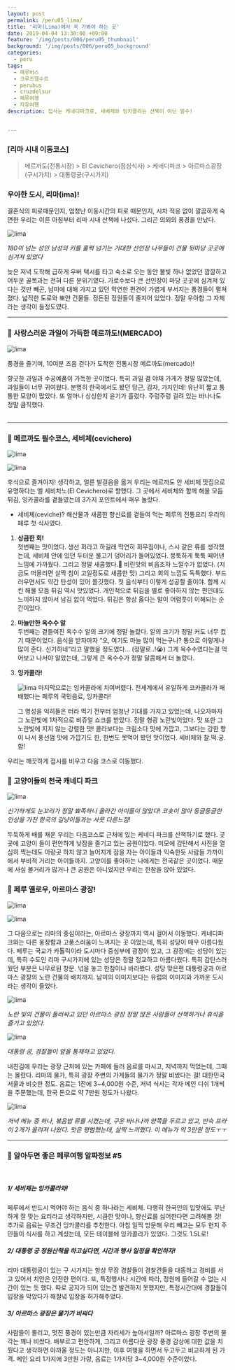 ```yaml
---
layout: post
permalink: /peru05_lima/
title: '리마(Lima)에서 꼭 가봐야 하는 곳'
date: 2019-04-04 13:30:00 +09:00
feature: '/img/posts/006/peru05_thumbnail'
background: '/img/posts/006/peru05_background'
categories:
  - peru
tags:
  - 페루버스
  - 크루즈델수르
  - perubus
  - cruzdelsur
  - 페루여행
  - 자유여행
description: 집사는 케네디파크로, 세베체와 잉카콜라는 선택이 아닌 필수!


---
```


### [리마 시내 이동코스]

> 메르까도(전통시장) > El Cevichero(점심식사) > 케네디파크 > 아르마스광장(구시가지) > 대통령궁(구시가지) <br>

### 우아한 도시, 리마(ima)!

결혼식의 피로때문인지, 엄청난 이동시간의 피로 때문인지, 시차 적응 없이 깔끔하게 숙면한 우리는 이른 아침부터 리마 시내 산책에 나섰다. 그리곤 의외의 풍경을 만났다.

![lima](/img/posts/006/01.jpg)

*180이 넘는 성인 남성의 키를 훌쩍 넘기는 거대한 선인장 나무들이 건물 뒷마당 곳곳에 심겨져 있었다*

늦은 저녁 도착해 급하게 우버 택시를 타고 숙소로 오는 동안 불빛 하나 없었던 깜깜하고 어두운 골목과는 전혀 다른 분위기였다. 가로수보다 큰 선인장이 마당 곳곳에 심겨져 있다는 것만 빼곤, 남미에 대해 가지고 있던 막연한 편견이 가볍게 부서지는 풍경들이 펼쳐졌다.  넓직한 도로와 뽀얀 건물들. 정돈된 정원들이 줄지어 있었다. 정말 우아함 그 자체라는 생각이 들정도였다.<br>

------

### 🚩 사랑스러운 과일이 가득한 메르까도!(MERCADO)

![lima](/img/posts/006/02.jpg)

풍경을 즐기며, 10여분 즈음 걷다가 도착한 전통시장 메르까도(mercado)!

향긋한 과일과 수공예품이 가득한 곳이었다. 특히 과일 겸 야채 가게가 정말 많았는데, 과일들이 너무 귀여웠다. 분명히 한국에서도 봤던 당근, 감자, 가지인데! 유난히 짧고 통통한 모양이 많았다. 또 얼마나 싱싱한지 윤기가 흘렀다. 주렁주렁 걸려 있는 바나나도 정말 큼직했다.<br><br>

------

### 🚩 메르까도 필수코스, 세비체(cevichero)

![lima](/img/posts/006/03.jpg)

![lima](/img/posts/006/04.jpg)

후식으로 즐겨야지! 생각하고, 얼른 발걸음을 옮겨 우리는 메르까도 안 세비체 맛집으로 유명하다는 엘 세비차노(El Cevichero)로 향했다. 그 곳에서 세비체와 함께 해물 모듬튀김, 잉카콜라를 곁들였는데 3가지 포인트에서 매우 놀랐다. 

* 세비체(ceviche)? 해산물과 새콤한 향신료를 곁들여 먹는 페루의 전통요리 우리의 페루 첫 식사였다.

1. **상큼한 회!**<br>
   첫번째는 맛이었다. 생선 회라고 하길래 막연히 회무침이나, 스시 같은 류를 생각했는데, 세비체 안에 있던 두터운 물고기 덩어리가 들어있었다. 뭉툭하게 툭툭 떼어낸 느낌에 가까웠다. 그리고 정말 새콤했다.🤪 비린맛의 비읍조차 느낄수가 없었다. (지금도 떠올리면 살짝 침이 고일정도로 새콤한 맛) 그리고 회의 느낌도 독특했다. 부드러우면서도 약간 탄성이 있어 쫄깃했다. 첫 음식부터 이렇게 성공할 줄이야. 함께 시킨 해물 모듬 튀김 역시 맛있었다. 개인적으로 튀김을 별로 좋아하지 않는 편인데도 느끼하지 않아서 남김 없이 먹었다. 튀김은 항상 옳다는 말이 어렴풋이 이해되는 순간이었다.

2. **마늘만한 옥수수 알**<br>두번째는 곁들여진 옥수수 알의 크기에 정말 놀랐다. 알의 크기가 정말 커도 너무 컸기 때문이었다. 음식을 받자마자 “오, 여기도 마늘 많이 먹는구나? 통으로 이렇게나 많이 준다. 신기하네”라고 말했을 정도였다… (정말로..!😭) 그게 옥수수였다는걸 먹어보고 나서야 알았는데, 그렇게 큰 옥수수가 정말 달콤해서 더 놀랐다.

3. **잉카콜라!**<br>

   ![lima](/img/posts/006/05.jpg)
   마지막으로는 잉카콜라에 치여버렸다. 전세계에서 유일하게 코카콜라가 패배했다는 페루의 국민음료, 잉카콜라!

   그 명성을 익히들은 터라 먹기 전부터 엄청난 기대를 가지고 있었는데, 나오자마자 그 노란빛에 1차적으로 비쥬얼 쇼크를 받았다. 정말 형광 노란빛이었다. 맛 또한 그 노란빛에 지지 않는 강렬한 맛! 콜라보다는 크림소다 맛에 가깝고, 그보다는 강한 향이 나서 풍선껌 맛에 가깝기도 한, 한번도 못먹어 봤던 맛이었다. 세비체와 찰.떡.궁.합!<br>

우리는 깨끗하게 접시를 비우고 다음 코스로 이동했다.<br>

### 🚩 고양이들의 천국 캐네디 파크

![lima](/img/posts/006/06.jpg)

*신기하게도 눈꼬리가 정말 뾰족하니 올라간 아이들이 많았다! 코숏이 많아 둥글둥글한 인상을 가진 한국의 길냥이들과는 사뭇 다른느낌!*

두둑하게 배를 채운 우리는 다음코스로 근처에 있는 케네디 파크를 산책하기로 했다. 곳곳에 고양이 들이 편안하게 낮잠을 즐기고 있는 공원이었다. 미모에 감탄해서 사진을 열심히 찍는데도 아랑곳 하지 않고 늘어지게 잠을 자는 아이들과 익숙한듯 사람들 가까이에서 부비적 거리는 아이들까지. 고양이를 좋아하는 나에게는 천국같은 곳이었다. 때문에 사실 볼거리가 많거나 큰 공원은 아니었지만 우리는 한참을 앉아 있었다.<br>

### 🚩 페루 옐로우, 아르마스 광장!

![lima](/img/posts/006/07.jpg)

![lima](/img/posts/006/11.jpg)

그 다음으로는 리마의 중심이라는, 아르마스 광장까지 역시 걸어서 이동했다. 케네디파크와는 다른 웅장함과 고풍스러움이 느껴지는 곳 이었는데, 특히 성당이 매우 아름다웠다. 페루는 국교가 카톨릭이라 도시마다 중심부에 광장이 있고, 그 광장에는 성당이 있는데, 특히 수도인 리마 구시가지에 있는 성당은 정말 정교하고 아름다웠다. 특히 감탄스러웠던 부분은 나무로된 창문. 넋을 놓고 한참이나 바라봤다. 성당 맞은편 대통령궁과 아르마스 광장의 노란 건물의 배치까지. 남미의 이미지보다는 유럽의 이미지와 가까운 도시라는 생각이 들었다.

![lima](/img/posts/006/08.jpg)

*노란 빛의 건물이 둘러싸고 있던 아르마스 광장 정말 많은 사람들이 산책하거나 휴식을 즐기고 있었다.*

![lima](/img/posts/006/10.jpg)

*대통령 궁, 경찰들이 앞을 통제하고 있었다.*

내친김에 우리는 광장 근처에 있는 카페에 들러 음료를 마시고, 저녁까지 먹었는데, 그때는 몰랐다. 리마의 물가, 특히 광장 주변의 가게들의 물가가 정말 비쌌다는 걸! 대한민국 서울과 비슷한 정도. 음료는 1잔에 3~4,000원 수준, 저녁 식사는 각자 메인 디쉬 1개씩을 주문했는데, 한국 돈으로 약 7만원 정도가 나왔다. 

![lima](/img/posts/006/09.jpg)

*저녁 메뉴 중 하나, 볶음밥 류를 시켰는데, 구운 바나나까 양쪽을 두르고 있고, 반숙 프라이 2개가 올려져 나왔다. 맛은 평범했는데, 살짝 느끼했다. 이 메뉴가 약 3만원 정도ㅜㅜ*

------

### 📌 알아두면 좋은 페루여행 알짜정보 #5

<br>

##### 1/ 세비체는 잉카콜라와!

페루에서 반드시 먹어야 하는 음식 중 하나라는 세비체. 다행히 한국인의 입맛에도 무난하게 잘 맞는 요리라고 생각하지만, 시큼한 맛이나, 향신료를 싫어한다면 고려해볼 것! 추가로 음료는 무조건 잉카콜라를 추천한다. 아침 일찍 방문해 우리 빼고는 모두 현지 주민들이 식사를 하고 계셨는데, 모든 테이블에 잉카콜라가 있었다. 그것도 1.5L로! <br>

##### 2/  대통령 궁 정원산책을 하고싶다면, 시간과 행사 일정을 확인하자!

리마 대통령궁이 있는 구 시가지는 항상 무장 경찰들이 경찰견들을 대동하고 경비를 서고 있어서 치안은 안전한 편이다. 또, 특정행사나 시간에 따라, 정원에 들어갈 수 없는 시간이 있는 듯 했다. 따로 공지가 되어 있는건 발견하지 못했지만, 특정시간대에 경찰들이 입장을 막았다가 해질녘 입장을 허가해주었다.<br>

##### 3/ 아르마스 광장은 물가가 비싸다

사람들이 몰리고, 멋진 풍경이 있는만큼 자리세가 높아서일까?
아르마스 광장 주변의 물각는 꽤나 비쌌다. 배부르고 편안하게, 그리고 아름다운 광장 풍경 감상에 대한 값을 치뤘다고 생각하면 아까울 정도는 아니지만, 이후 여행을 하면서 두고두고 비교하게 된 가격. 메인 요리 1가지에 3만원 가량, 음료는 1가지당 3~4,000원 수준이었다.<br><br><br>

